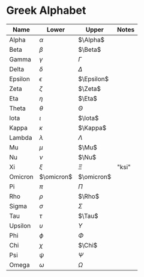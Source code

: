 # Greek Alphabet

| Name    | Lower      | Upper      | Notes |
| ------- | ---------- | ---------- | ----- |
| Alpha   | $\alpha$   | $\Alpha$   |
| Beta    | $\beta$    | $\Beta$    |
| Gamma   | $\gamma$   | $\Gamma$   |
| Delta   | $\delta$   | $\Delta$   |
| Epsilon | $\epsilon$ | $\Epsilon$ |
| Zeta    | $\zeta$    | $\Zeta$    |
| Eta     | $\eta$     | $\Eta$     |
| Theta   | $\theta$   | $\Theta$   |
| Iota    | $\iota$    | $\Iota$    |
| Kappa   | $\kappa$   | $\Kappa$   |
| Lambda  | $\lambda$  | $\Lambda$  |
| Mu      | $\mu$      | $\Mu$      |
| Nu      | $\nu$      | $\Nu$      |
| Xi      | $\xi$      | $\Xi$      | "ksi" |
| Omicron | $\omicron$ | $\omicron$ |
| Pi      | $\pi$      | $\Pi$      |
| Rho     | $\rho$     | $\Rho$     |
| Sigma   | $\sigma$   | $\Sigma$   |
| Tau     | $\tau$     | $\Tau$     |
| Upsilon | $\upsilon$ | $\Upsilon$ |
| Phi     | $\phi$     | $\Phi$     |
| Chi     | $\chi$     | $\Chi$     |
| Psi     | $\psi$     | $\Psi$     |
| Omega   | $\omega$   | $\Omega$   |
